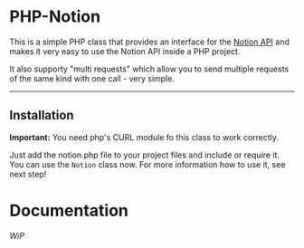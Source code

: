 # PHP-Notion
This is a simple PHP class that provides an interface for the [Notion API](https://developers.notion.com/) and makes it very easy to use the Notion API inside a PHP project.

It also supporty "multi requests" which allow you to send multiple requests of the same kind with one call - very simple.

---

## Installation
**Important:** You need php's CURL module fo this class to work correctly.

Just add the notion.php file to your project files and include or require it. You can use the `Notion` class now. For more information how to use it, see next step!

# Documentation
*WiP*
